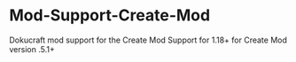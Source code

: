 # Mod-Support-Create-Mod
Dokucraft mod support for the Create Mod
Support for 1.18+ for Create Mod version .5.1+
